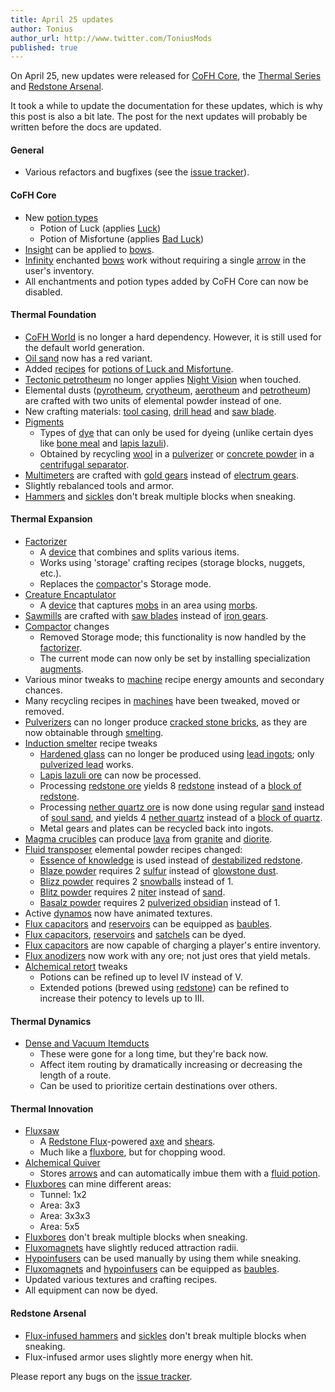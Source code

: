 ```yaml
---
title: April 25 updates
author: Tonius
author_url: http://www.twitter.com/ToniusMods
published: true
---
```


On April 25, new updates were released for [CoFH Core](/docs/1.12/cofh-core/), the
[Thermal Series](/docs/#thermal-series) and [Redstone
Arsenal](/docs/1.12/redstone-arsenal/).

It took a while to update the documentation for these updates, which is why this
post is also a bit late. The post for the next updates will probably be written
before the docs are updated.

#### General
* Various refactors and bugfixes (see the [issue
  tracker](https://github.com/CoFH/Feedback/issues?q=is%3Aissue+is%3Aclosed+label%3Afixed+sort%3Aupdated-desc)).

#### CoFH Core
* New [potion types](/docs/1.12/cofh-core/potions/)
  * Potion of Luck (applies
    [Luck](https://minecraft.wiki/w/Status_effect#Luck))
  * Potion of Misfortune (applies [Bad
    Luck](https://minecraft.wiki/w/Status_effect#Bad_Luck))
* [Insight](/docs/1.12/cofh-core/insight/) can be applied to
  [bows](https://minecraft.wiki/w/Bow).
* [Infinity](https://minecraft.wiki/w/Infinity) enchanted
  [bows](https://minecraft.wiki/w/Bow) work without requiring a single
  [arrow](https://minecraft.wiki/w/Arrow) in the user's inventory.
* All enchantments and potion types added by CoFH Core can now be disabled.

#### Thermal Foundation
* [CoFH World](/docs/1.12/cofh-world/) is no longer a hard dependency. However, it is
  still used for the default world generation.
* [Oil sand](/docs/1.12/thermal-foundation/oil-sand/) now has a red variant.
* Added [recipes](/docs/1.12/thermal-foundation/potion-recipes/) for [potions of Luck
  and Misfortune](/docs/1.12/cofh-core/potions/).
* [Tectonic petrotheum](/docs/1.12/thermal-foundation/tectonic-petrotheum/) no longer applies [Night
  Vision](https://minecraft.wiki/w/Status_effect#Night_Vision) when
  touched.
* Elemental dusts ([pyrotheum](/docs/1.12/thermal-foundation/pyrotheum-dust/),
  [cryotheum](/docs/1.12/thermal-foundation/cryotheum-dust/), [aerotheum](/docs/1.12/thermal-foundation/aerotheum-dust/) and
  [petrotheum](/docs/1.12/thermal-foundation/petrotheum-dust/)) are crafted with two units of elemental
  powder instead of one.
* New crafting materials: [tool casing](/docs/1.12/thermal-foundation/tool-casing/), [drill
  head](/docs/1.12/thermal-foundation/drill-head/) and [saw blade](/docs/1.12/thermal-foundation/saw-blade/).
* [Pigments](/docs/1.12/thermal-foundation/pigments/)
  * Types of [dye](https://minecraft.wiki/w/Dye) that can only be used
    for dyeing (unlike certain dyes like [bone
    meal](https://minecraft.wiki/w/Bone_Meal) and [lapis
    lazuli](https://minecraft.wiki/w/Lapis_Lazuli)).
  * Obtained by recycling [wool](https://minecraft.wiki/w/Wool) in a
    [pulverizer](/docs/1.12/thermal-expansion/pulverizer/) or [concrete
    powder](https://minecraft.wiki/w/Concrete_Powder) in a [centrifugal
    separator](/docs/1.12/thermal-expansion/centrifugal-separator/).
* [Multimeters](/docs/1.12/thermal-foundation/multimeter/) are crafted with [gold
  gears](/docs/1.12/thermal-foundation/gold-gear/) instead of [electrum gears](/docs/1.12/thermal-foundation/electrum-gear/).
* Slightly rebalanced tools and armor.
* [Hammers](/docs/1.12/thermal-foundation/hammers/) and
  [sickles](/docs/1.12/thermal-foundation/sickles/) don't break multiple blocks when
  sneaking.

#### Thermal Expansion
* [Factorizer](/docs/1.12/thermal-expansion/factorizer/)
  * A [device](/docs/1.12/thermal-expansion/devices/) that combines and splits various items.
  * Works using 'storage' crafting recipes (storage blocks, nuggets, etc.).
  * Replaces the [compactor](/docs/1.12/thermal-expansion/compactor/)'s Storage mode.
* [Creature Encaptulator](/docs/1.12/thermal-expansion/creature-encaptulator/)
  * A [device](/docs/1.12/thermal-expansion/devices/) that captures
    [mobs](https://minecraft.wiki/w/Mob) in an area using
    [morbs](/docs/1.12/thermal-expansion/morb/).
* [Sawmills](/docs/1.12/thermal-expansion/sawmill/) are crafted with [saw blades](/docs/1.12/thermal-foundation/saw-blade/)
  instead of [iron gears](/docs/1.12/thermal-foundation/iron-gear/).
* [Compactor](/docs/1.12/thermal-expansion/compactor/) changes
  * Removed Storage mode; this functionality is now handled by the
    [factorizer](/docs/1.12/thermal-expansion/factorizer/).
  * The current mode can now only be set by installing specialization
    [augments](/docs/1.12/thermal-expansion/augments/).
* Various minor tweaks to [machine](/docs/1.12/thermal-expansion/machines/) recipe energy amounts and
  secondary chances.
* Many recycling recipes in [machines](/docs/1.12/thermal-expansion/machines/) have been tweaked, moved
  or removed.
* [Pulverizers](/docs/1.12/thermal-expansion/pulverizer/) can no longer produce [cracked stone
  bricks](https://minecraft.wiki/w/Stone_Bricks), as they are now
  obtainable through [smelting](https://minecraft.wiki/w/Smelting).
* [Induction smelter](/docs/1.12/thermal-expansion/induction-smelter/) recipe tweaks
  * [Hardened glass](/docs/1.12/thermal-foundation/hardened-glass/) can no longer be produced using
    [lead ingots](/docs/1.12/thermal-foundation/lead-ingot/); only [pulverized
    lead](/docs/1.12/thermal-foundation/pulverized-lead/) works.
  * [Lapis lazuli ore](https://minecraft.wiki/w/Lapis_Lazuli_Ore) can now
    be processed.
  * Processing [redstone ore](https://minecraft.wiki/w/Redstone_Ore)
    yields 8 [redstone](https://minecraft.wiki/w/Redstone) instead of a
    [block of redstone](https://minecraft.wiki/w/Block_of_Redstone).
  * Processing [nether quartz
    ore](https://minecraft.wiki/w/Nether_Quartz_Ore) is now done using
    regular [sand](https://minecraft.wiki/w/Sand) instead of [soul
    sand](https://minecraft.wiki/w/Soul_Sand), and yields 4 [nether
    quartz](https://minecraft.wiki/w/Nether_Quartz) instead of a [block
    of quartz](https://minecraft.wiki/w/Block_of_Quartz).
  * Metal gears and plates can be recycled back into ingots.
* [Magma crucibles](/docs/1.12/thermal-expansion/magma-crucible/) can produce
  [lava](https://minecraft.wiki/w/Lava) from
  [granite](https://minecraft.wiki/w/Granite) and
  [diorite](https://minecraft.wiki/w/Diorite).
* [Fluid transposer](/docs/1.12/thermal-expansion/fluid-transposer/) elemental powder recipes changed:
  * [Essence of knowledge](/docs/1.12/thermal-foundation/essence-of-knowledge/) is used instead of
    [destabilized redstone](/docs/1.12/thermal-foundation/destabilized-redstone/).
  * [Blaze powder](https://minecraft.wiki/w/Blaze_Powder) requires 2
    [sulfur](/docs/1.12/thermal-foundation/sulfur/) instead of [glowstone
    dust](https://minecraft.wiki/w/Glowstone_Dust).
  * [Blizz powder](/docs/1.12/thermal-foundation/blizz-powder/) requires 2
    [snowballs](https://minecraft.wiki/w/Snowball) instead of 1.
  * [Blitz powder](/docs/1.12/thermal-foundation/blitz-powder/) requires 2 [niter](/docs/1.12/thermal-foundation/niter/) instead
    of [sand](https://minecraft.wiki/w/Sand).
  * [Basalz powder](/docs/1.12/thermal-foundation/basalz-powder/) requires 2 [pulverized
    obsidian](/docs/1.12/thermal-foundation/pulverized-obsidian/) instead of 1.
* Active [dynamos](/docs/1.12/thermal-expansion/dynamos/) now have animated textures.
* [Flux capacitors](/docs/1.12/thermal-expansion/flux-capacitor/) and [reservoirs](/docs/1.12/thermal-expansion/reservoir/)
  can be equipped as
  [baubles](https://www.curseforge.com/minecraft/mc-mods/baubles).
* [Flux capacitors](/docs/1.12/thermal-expansion/flux-capacitor/), [reservoirs](/docs/1.12/thermal-expansion/reservoir/) and
  [satchels](/docs/1.12/thermal-expansion/satchel/) can be dyed.
* [Flux capacitors](/docs/1.12/thermal-expansion/flux-capacitor/) are now capable of charging a
  player's entire inventory.
* [Flux anodizers](/docs/1.12/thermal-expansion/augment-flux-anodizers/) now work with any ore; not
  just ores that yield metals.
* [Alchemical retort](/docs/1.12/thermal-expansion/augment-alchemical-retort/) tweaks
  * Potions can be refined up to level IV instead of V.
  * Extended potions (brewed using
    [redstone](https://minecraft.wiki/w/Redstone)) can be refined to
    increase their potency to levels up to III.

#### Thermal Dynamics
* [Dense and Vacuum Itemducts](/docs/1.12/thermal-dynamics/itemduct/)
  * These were gone for a long time, but they're back now.
  * Affect item routing by dramatically increasing or decreasing the length of a
    route.
  * Can be used to prioritize certain destinations over others.

#### Thermal Innovation
* [Fluxsaw](/docs/1.12/thermal-innovation/fluxsaw/)
  * A [Redstone Flux](/docs/redstone-flux/)-powered
    [axe](https://minecraft.wiki/w/Axe) and
    [shears](https://minecraft.wiki/w/Shears).
  * Much like a [fluxbore](/docs/1.12/thermal-innovation/fluxbore/), but for chopping wood.
* [Alchemical Quiver](/docs/1.12/thermal-innovation/alchemical-quiver/)
  * Stores [arrows](https://minecraft.wiki/w/Arrow) and can automatically
    imbue them with a [fluid potion](/docs/1.12/thermal-foundation/potion-fluid/).
* [Fluxbores](/docs/1.12/thermal-innovation/fluxbore/) can mine different areas:
  * Tunnel: 1x2
  * Area: 3x3
  * Area: 3x3x3
  * Area: 5x5
* [Fluxbores](/docs/1.12/thermal-innovation/fluxbore/) don't break multiple blocks when sneaking.
* [Fluxomagnets](/docs/1.12/thermal-innovation/fluxomagnet/) have slightly reduced attraction radii.
* [Hypoinfusers](/docs/1.12/thermal-innovation/hypoinfuser/) can be used manually by using them while
  sneaking.
* [Fluxomagnets](/docs/1.12/thermal-innovation/fluxomagnet/) and [hypoinfusers](/docs/1.12/thermal-innovation/hypoinfuser/) can
  be equipped as
  [baubles](https://www.curseforge.com/minecraft/mc-mods/baubles).
* Updated various textures and crafting recipes.
* All equipment can now be dyed.

#### Redstone Arsenal
* [Flux-infused hammers](/docs/1.12/redstone-arsenal/flux-infused-hammer/) and
  [sickles](/docs/1.12/redstone-arsenal/flux-infused-sickle/) don't break multiple blocks when
  sneaking.
* Flux-infused armor uses slightly more energy when hit.

Please report any bugs on the [issue
tracker](http://www.github.com/CoFH/Feedback).
